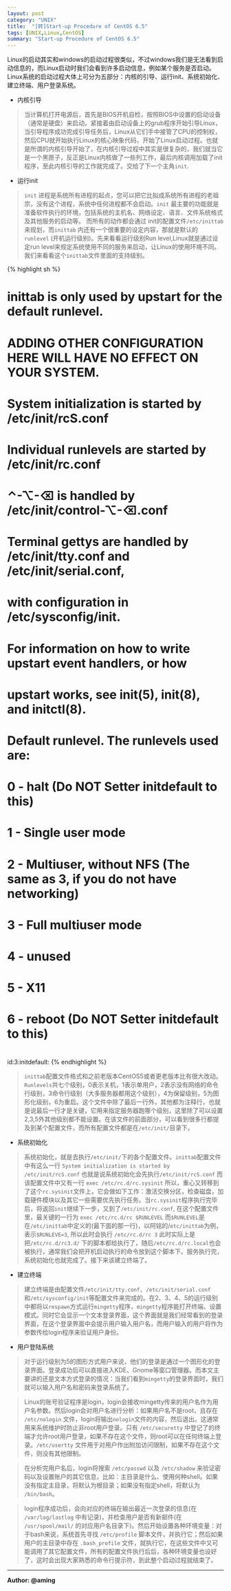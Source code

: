 ```yaml
---
layout: post
category: "UNIX"
title:  "[转]Start-up Procedure of CentOS 6.5"
tags: [UNIX,Linux,CentOS]
summary: "Start-up Procedure of CentOS 6.5"
---
```

Linux的启动其实和windows的启动过程很类似，不过windows我们是无法看到启动信息的，而Linux启动时我们会看到许多启动信息，例如某个服务是否启动。Linux系统的启动过程大体上可分为五部分：内核的引导、运行init、系统初始化、建立终端、用户登录系统。

* 内核引导

> 当计算机打开电源后，首先是BIOS开机自检，按照BIOS中设置的启动设备（通常是硬盘）来启动。紧接着由启动设备上的grub程序开始引导Linux，当引导程序成功完成引导任务后，Linux从它们手中接管了CPU的控制权，然后CPU就开始执行Linux的核心映象代码，开始了Linux启动过程。也就是所谓的内核引导开始了，在内核引导过程中其实是很复杂的，我们就当它是一个黑匣子，反正是Linux内核做了一些列工作，最后内核调用加载了init程序，至此内核引导的工作就完成了。交给了下一个主角`init`.

* 运行init

> `init` 进程是系统所有进程的起点，您可以把它比拟成系统所有进程的老祖宗，没有这个进程，系统中任何进程都不会启动。`init` 最主要的功能就是准备软件执行的环境，包括系统的主机名、网络设定、语言、文件系统格式及其他服务的启动等。 而所有的动作都会通过 init的配置文件`/etc/inittab`来规划，而`inittab` 内还有一个很重要的设定内容，那就是默认的 `runlevel` (开机运行级别)。先来看看运行级别Run level,Linux就是通过设定run level来规定系统使用不同的服务来启动，让Linux的使用环境不同。我们来看看这个`inittab`文件里面的支持级别。

{% highlight sh %}
# inittab is only used by upstart for the default runlevel.
#
# ADDING OTHER CONFIGURATION HERE WILL HAVE NO EFFECT ON YOUR SYSTEM.
#
# System initialization is started by /etc/init/rcS.conf
#
# Individual runlevels are started by /etc/init/rc.conf
#
# ⌃-⌥-⌫ is handled by /etc/init/control-⌥-⌫.conf
#
# Terminal gettys are handled by /etc/init/tty.conf and /etc/init/serial.conf,
# with configuration in /etc/sysconfig/init.
#
# For information on how to write upstart event handlers, or how
# upstart works, see init(5), init(8), and initctl(8).
#
# Default runlevel. The runlevels used are:
#   0 - halt (Do NOT Setter initdefault to this)
#   1 - Single user mode
#   2 - Multiuser, without NFS (The same as 3, if you do not have networking)
#   3 - Full multiuser mode
#   4 - unused
#   5 - X11
#   6 - reboot (Do NOT Setter initdefault to this)
#
id:3:initdefault:
{% endhighlight %}

> `inittab`配置文件格式和之前老版本CentOS5或者更老版本比有很大改动。`Runlevels`共七个级别，0表示关机，1表示单用户，2表示没有网络的命令行级别，3命令行级别（大多服务器都用这个级别），4为保留级别，5为图形化级别，6为重启。这个文件中除了最后一行外，其他都为注释行，也就是说最后一行才是关键，它用来指定服务器跑哪个级别，这里除了可以设置2,3,5外其他级别都不能设置。在该文件的前面部分，可以看到很多行都提及到某个配置文件，而所有配置文件都是在`/etc/init/`目录下。

* 系统初始化

> 系统初始化，就是去执行`/etc/init/`下的各个配置文件。`inittab`配置文件中有这么一行 `System initialization is started by /etc/init/rcS.conf` 也就是说系统初始化会先执行`/etc/init/rcS.conf` 而该配置文件中又有一行 `exec /etc/rc.d/rc.sysinit` 所以，重心又转移到了这个`rc.sysinit`文件上，它会做如下工作：激活交换分区，检查磁盘，加载硬件模块以及其它一些需要优先执行任务。当`rc.sysinit`程序执行完毕后，将返回`init`继续下一步，又到了`/etc/init/rc.conf`, 在这个配置文件里，最关键的一行为 `exec /etc/rc.d/rc $RUNLEVEL` 而`$RUNLEVEL`是在`/etc/inittab`中定义的(最下面的那一行)，以阿铭的/`etc/inittab`为例，表示`$RUNLEVE=3`, 所以此时会执行 `/etc/rc.d/rc 3` 此时实际上是把`/etc/rc.d/rc3.d/` 下的脚本都给执行了，随后`/etc/rc.d/rc.local`也会被执行，通常我们会把开机启动执行的命令放到这个脚本下。服务执行完，系统初始化也就完成了。接下来该建立终端了。

* 建立终端

> 建立终端是由配置文件`/etc/init/tty.conf, /etc/init/serial.conf`和`/etc/sysconfig/init`等配置文件来完成的。在2、3、4、5的运行级别中都将以`respawn`方式运行`mingetty`程序，`mingetty`程序能打开终端、设置模式。同时它会显示一个文本登录界面，这个界面就是我们经常看到的登录界面，在这个登录界面中会提示用户输入用户名，而用户输入的用户将作为参数传给login程序来验证用户身份。

* 用户登陆系统

> 对于运行级别为5的图形方式用户来说，他们的登录是通过一个图形化的登录界面。登录成功后可以直接进入KDE、Gnome等窗口管理器。而本文主要讲的还是文本方式登录的情况：当我们看到`mingetty`的登录界面时，我们就可以输入用户名和密码来登录系统了。

> Linux的账号验证程序是login，login会接收mingetty传来的用户名作为用户名参数。然后login会对用户名进行分析：如果用户名不是root，且存在 `/etc/nologin` 文件，login将输出`nologin`文件的内容，然后退出。这通常用来系统维护时防止非root用户登录。只有 `/etc/securetty` 中登记了的终端才允许root用户登录，如果不存在这个文件，则root可以在任何终端上登录。`/etc/usertty` 文件用于对用户作出附加访问限制，如果不存在这个文件，则没有其他限制。

> 在分析完用户名后，login将搜索 `/etc/passwd` 以及 `/etc/shadow` 来验证密码以及设置账户的其它信息，比如：主目录是什么、使用何种shell。如果没有指定主目录，将默认为根目录；如果没有指定shell，将默认为 `/bin/bash`。

> login程序成功后，会向对应的终端在输出最近一次登录的信息(在 `/var/log/lastlog` 中有记录)，并检查用户是否有新邮件(在 `/usr/spool/mail/` 的对应用户名目录下)。然后开始设置各种环境变量：对于bash来说，系统首先寻找 `/etc/profile` 脚本文件，并执行它；然后如果用户的主目录中存在 `.bash_profile` 文件，就执行它，在这些文件中又可能调用了其它配置文件，所有的配置文件执行后后，各种环境变量也设好了，这时会出现大家熟悉的命令行提示符，到此整个启动过程就结束了。

---
**Author: @aming**

